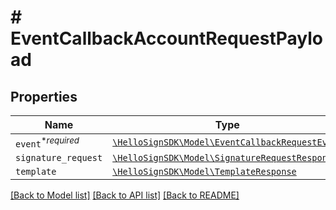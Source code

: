 # # EventCallbackAccountRequestPayload



## Properties

Name | Type | Description | Notes
------------ | ------------- | ------------- | -------------
| `event`<sup>*_required_</sup> | [```\HelloSignSDK\Model\EventCallbackRequestEvent```](EventCallbackRequestEvent.md) |    |  |
| `signature_request` | [```\HelloSignSDK\Model\SignatureRequestResponse```](SignatureRequestResponse.md) |    |  |
| `template` | [```\HelloSignSDK\Model\TemplateResponse```](TemplateResponse.md) |    |  |

[[Back to Model list]](../../README.md#models) [[Back to API list]](../../README.md#endpoints) [[Back to README]](../../README.md)
